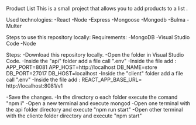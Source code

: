 Product List
This is a small project that allows you to add products to a list .

Used technologies:
-React
-Node
-Express
-Mongoose
-Mongodb
-Bulma
-Multer

Steps to use this repository locally:
Requirements:
-MongoDB
-Visual Studio Code
-Node

Steps:
-Download this repository locally.
-Open the folder in Visual Studio Code.
-Inside the "api" folder add a file call ".env"
-Inside the file add :
    APP_PORT=8081
    APP_HOST=http://localhost
    DB_NAME=store
    DB_PORT=27017
    DB_HOST=localhost
-Inside the "client" folder add a file call ".env"
-Inside the file add :
    REACT_APP_BASE_URL= http://localhost:8081/v1

-Save the changes.
-In the directory o each folder execute the comand "npm i"
-Open a new terminal and execute mongod
-Open one terminal with the api folder directory and execute "npm run start"
-Open other terminal with the cliente folder directory and execute "npm start" 